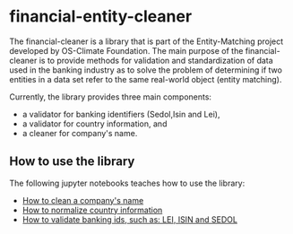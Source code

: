 # financial-entity-cleaner
The financial-cleaner is a library that is part of the Entity-Matching project developed by OS-Climate Foundation. The main purpose of the financial-cleaner is to provide methods for validation and standardization of data used in the banking industry as to solve the problem of determining if two entities in a data set refer to the same real-world object (entity matching).

Currently, the library provides three main components:
- a validator for banking identifiers (Sedol,Isin and Lei),
- a validator for country information, and 
- a cleaner for company's name.

## How to use the library

The following jupyter notebooks teaches how to use the library:

- [How to clean a company's name](notebooks/how-to/Clean%20a%20company's%20name.ipynb)
- [How to normalize country information](notebooks/how-to/Normalize%20country%20information.ipynb)
- [How to validate banking ids, such as: LEI, ISIN and SEDOL](notebooks/how-to/Validate%20banking%20IDs.ipynb)
